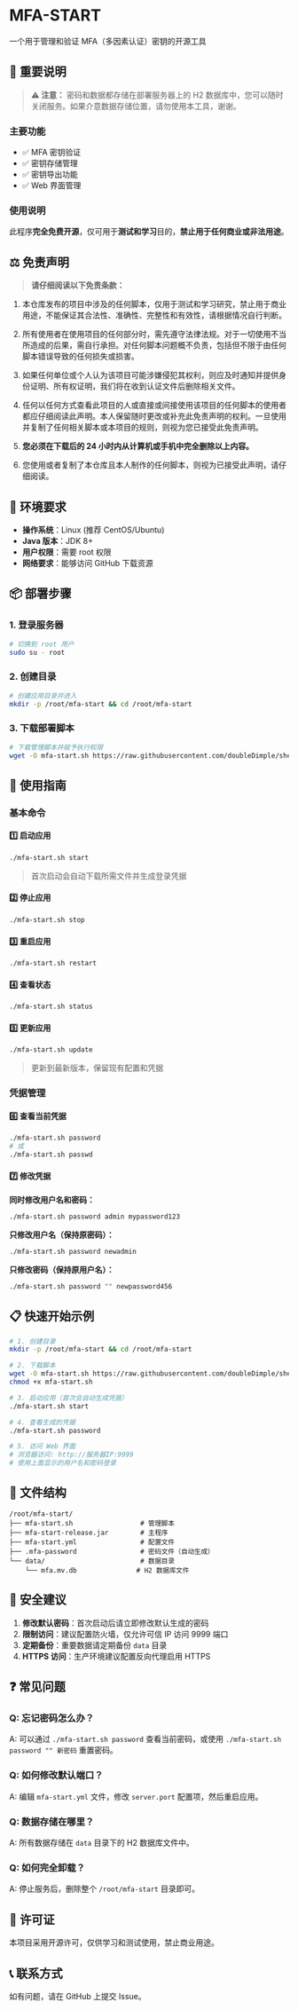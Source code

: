 # MFA-START

一个用于管理和验证 MFA（多因素认证）密钥的开源工具

## 📌 重要说明

> **⚠️ 注意：** 密码和数据都存储在部署服务器上的 H2 数据库中，您可以随时关闭服务。如果介意数据存储位置，请勿使用本工具，谢谢。

### 主要功能
- ✅ MFA 密钥验证
- ✅ 密钥存储管理
- ✅ 密钥导出功能
- ✅ Web 界面管理

### 使用说明
此程序**完全免费开源**，仅可用于**测试和学习**目的，**禁止用于任何商业或非法用途**。

## ⚖️ 免责声明

> **请仔细阅读以下免责条款：**

1. 本仓库发布的项目中涉及的任何脚本，仅用于测试和学习研究，禁止用于商业用途，不能保证其合法性、准确性、完整性和有效性，请根据情况自行判断。

2. 所有使用者在使用项目的任何部分时，需先遵守法律法规。对于一切使用不当所造成的后果，需自行承担。对任何脚本问题概不负责，包括但不限于由任何脚本错误导致的任何损失或损害。

3. 如果任何单位或个人认为该项目可能涉嫌侵犯其权利，则应及时通知并提供身份证明、所有权证明，我们将在收到认证文件后删除相关文件。

4. 任何以任何方式查看此项目的人或直接或间接使用该项目的任何脚本的使用者都应仔细阅读此声明。本人保留随时更改或补充此免责声明的权利。一旦使用并复制了任何相关脚本或本项目的规则，则视为您已接受此免责声明。

5. **您必须在下载后的 24 小时内从计算机或手机中完全删除以上内容。**

6. 您使用或者复制了本仓库且本人制作的任何脚本，则视为已接受此声明，请仔细阅读。

## 🔧 环境要求

- **操作系统**：Linux (推荐 CentOS/Ubuntu)
- **Java 版本**：JDK 8+ 
- **用户权限**：需要 root 权限
- **网络要求**：能够访问 GitHub 下载资源

## 📦 部署步骤

### 1. 登录服务器
```bash
# 切换到 root 用户
sudo su - root
```

### 2. 创建目录
```bash
# 创建应用目录并进入
mkdir -p /root/mfa-start && cd /root/mfa-start
```

### 3. 下载部署脚本
```bash
# 下载管理脚本并赋予执行权限
wget -O mfa-start.sh https://raw.githubusercontent.com/doubleDimple/shell-tools/master/mfa-start.sh && chmod +x mfa-start.sh
```

## 🚀 使用指南

### 基本命令

#### 1️⃣ 启动应用
```bash
./mfa-start.sh start
```
> 首次启动会自动下载所需文件并生成登录凭据

#### 2️⃣ 停止应用
```bash
./mfa-start.sh stop
```

#### 3️⃣ 重启应用
```bash
./mfa-start.sh restart
```

#### 4️⃣ 查看状态
```bash
./mfa-start.sh status
```

#### 5️⃣ 更新应用
```bash
./mfa-start.sh update
```
> 更新到最新版本，保留现有配置和凭据

### 凭据管理

#### 6️⃣ 查看当前凭据
```bash
./mfa-start.sh password
# 或
./mfa-start.sh passwd
```

#### 7️⃣ 修改凭据

**同时修改用户名和密码：**
```bash
./mfa-start.sh password admin mypassword123
```

**只修改用户名（保持原密码）：**
```bash
./mfa-start.sh password newadmin
```

**只修改密码（保持原用户名）：**
```bash
./mfa-start.sh password "" newpassword456
```

## 📋 快速开始示例

```bash
# 1. 创建目录
mkdir -p /root/mfa-start && cd /root/mfa-start

# 2. 下载脚本
wget -O mfa-start.sh https://raw.githubusercontent.com/doubleDimple/shell-tools/master/mfa-start.sh
chmod +x mfa-start.sh

# 3. 启动应用（首次会自动生成凭据）
./mfa-start.sh start

# 4. 查看生成的凭据
./mfa-start.sh password

# 5. 访问 Web 界面
# 浏览器访问: http://服务器IP:9999
# 使用上面显示的用户名和密码登录
```

## 📁 文件结构

```
/root/mfa-start/
├── mfa-start.sh                 # 管理脚本
├── mfa-start-release.jar        # 主程序
├── mfa-start.yml                # 配置文件
├── .mfa-password                # 密码文件（自动生成）
└── data/                        # 数据目录
    └── mfa.mv.db               # H2 数据库文件
```

## 🔐 安全建议

1. **修改默认密码**：首次启动后请立即修改默认生成的密码
2. **限制访问**：建议配置防火墙，仅允许可信 IP 访问 9999 端口
3. **定期备份**：重要数据请定期备份 `data` 目录
4. **HTTPS 访问**：生产环境建议配置反向代理启用 HTTPS

## ❓ 常见问题

### Q: 忘记密码怎么办？
A: 可以通过 `./mfa-start.sh password` 查看当前密码，或使用 `./mfa-start.sh password "" 新密码` 重置密码。

### Q: 如何修改默认端口？
A: 编辑 `mfa-start.yml` 文件，修改 `server.port` 配置项，然后重启应用。

### Q: 数据存储在哪里？
A: 所有数据存储在 `data` 目录下的 H2 数据库文件中。

### Q: 如何完全卸载？
A: 停止服务后，删除整个 `/root/mfa-start` 目录即可。

## 📝 许可证

本项目采用开源许可，仅供学习和测试使用，禁止商业用途。

## 📞 联系方式

如有问题，请在 GitHub 上提交 Issue。
